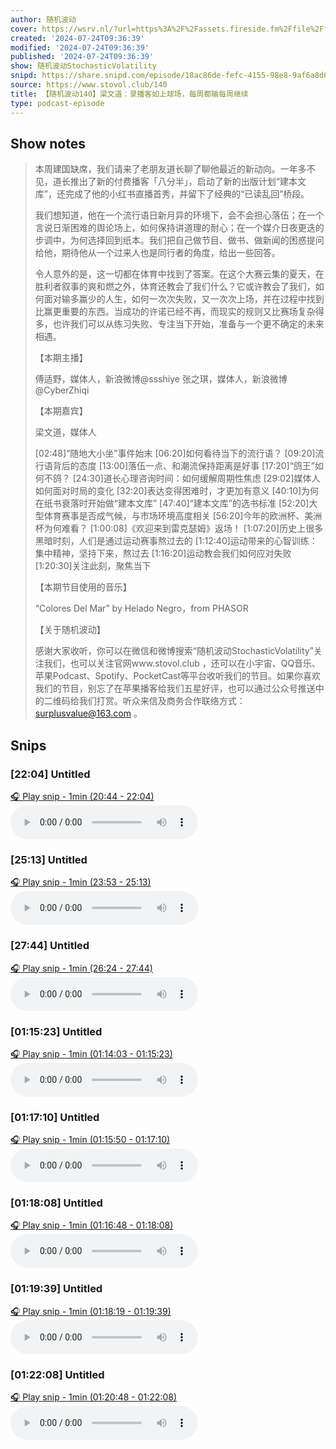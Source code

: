```yaml
---
author: 随机波动
cover: https://wsrv.nl/?url=https%3A%2F%2Fassets.fireside.fm%2Ffile%2Ffireside-images-2024%2Fpodcasts%2Fimages%2Fa%2Fa05075d5-4f3a-45ac-afff-580f795c5d77%2Fcover.jpg%3Fv%3D1&w=200&h=200
created: '2024-07-24T09:36:39'
modified: '2024-07-24T09:36:39'
published: '2024-07-24T09:36:39'
show: 随机波动StochasticVolatility
snipd: https://share.snipd.com/episode/18ac86de-fefc-4155-98e8-9af6a8d0c4f2
source: https://www.stovol.club/140
title: 【随机波动140】梁文道：录播客如上球场，每周都输每周继续
type: podcast-episode
---
```



## Show notes
> 本周建国缺席，我们请来了老朋友道长聊了聊他最近的新动向。一年多不见，道长推出了新的付费播客「八分半」，启动了新的出版计划“建本文库”，还完成了他的小红书直播首秀，并留下了经典的“已读乱回”桥段。
> 
> 
> 我们想知道，他在一个流行语日新月异的环境下，会不会担心落伍；在一个言说日渐困难的舆论场上，如何保持讲道理的耐心；在一个媒介日夜更迭的步调中，为何选择回到纸本。我们把自己做节目、做书、做新闻的困惑提问给他，期待他从一个过来人也是同行者的角度，给出一些回答。
> 
> 
> 令人意外的是，这一切都在体育中找到了答案。在这个大赛云集的夏天，在胜利者叙事的爽和燃之外，体育还教会了我们什么？它或许教会了我们，如何面对输多赢少的人生，如何一次次失败，又一次次上场，并在过程中找到比赢更重要的东西。当成功的许诺已经不再，而现实的规则又比赛场复杂得多，也许我们可以从练习失败、专注当下开始，准备与一个更不确定的未来相遇。
> 
> 
> 【本期主播】
> 
> 
> 傅适野，媒体人，新浪微博@ssshiye 
> 张之琪，媒体人，新浪微博@CyberZhiqi
> 
> 
> 【本期嘉宾】
> 
> 
> 梁文道，媒体人
> 
> 
> [02:48]“随地大小坐”事件始末 
> [06:20]如何看待当下的流行语？ 
> [09:20]流行语背后的态度 
> [13:00]落伍一点、和潮流保持距离是好事 
> [17:20]“鸽王”如何不鸽？ 
> [24:30]道长心理咨询时间：如何缓解周期性焦虑 
> [29:02]媒体人如何面对时局的变化 
> [32:20]表达变得困难时，才更加有意义 
> [40:10]为何在纸书衰落时开始做“建本文库” 
> [47:40]“建本文库”的选书标准 
> [52:20]大型体育赛事是否成气候，与市场环境高度相关 
> [56:20]今年的欧洲杯、美洲杯为何难看？ 
> [1:00:08]《欢迎来到雷克瑟姆》返场！ 
> [1:07:20]历史上很多黑暗时刻，人们是通过运动赛事熬过去的 
> [1:12:40]运动带来的心智训练：集中精神，坚持下来，熬过去 
> [1:16:20]运动教会我们如何应对失败 
> [1:20:30]关注此刻，聚焦当下
> 
> 
> 【本期节目使用的音乐】
> 
> 
> “Colores Del Mar” by  Helado Negro，from PHASOR
> 
> 
> 【关于随机波动】
> 
> 
> 感谢大家收听，你可以在微信和微博搜索“随机波动StochasticVolatility”关注我们，也可以关注官网www.stovol.club ，还可以在小宇宙、QQ音乐、苹果Podcast、Spotify、PocketCast等平台收听我们的节目。如果你喜欢我们的节目，别忘了在苹果播客给我们五星好评，也可以通过公众号推送中的二维码给我们打赏。听众来信及商务合作联络方式： surplusvalue@163.com 。

## Snips
### [22:04] Untitled
[🎧 Play snip - 1min️ (20:44 - 22:04)](https://share.snipd.com/snip/cdc94e88-72b3-43e2-945d-f219b4a50d10)
<audio controls> <source src="https://aphid.fireside.fm/d/1437767933/a05075d5-4f3a-45ac-afff-580f795c5d77/e5daf3b8-c59e-416e-8eaa-75e3b9bcd8ab.mp3#t=20:44,22:04"> </audio>
### [25:13] Untitled
[🎧 Play snip - 1min️ (23:53 - 25:13)](https://share.snipd.com/snip/f2792a6b-e0f2-43d5-9119-401a49a60e24)
<audio controls> <source src="https://aphid.fireside.fm/d/1437767933/a05075d5-4f3a-45ac-afff-580f795c5d77/e5daf3b8-c59e-416e-8eaa-75e3b9bcd8ab.mp3#t=23:53,25:13"> </audio>
### [27:44] Untitled
[🎧 Play snip - 1min️ (26:24 - 27:44)](https://share.snipd.com/snip/b044bdac-8158-4e0f-819b-b78a1219ea21)
<audio controls> <source src="https://aphid.fireside.fm/d/1437767933/a05075d5-4f3a-45ac-afff-580f795c5d77/e5daf3b8-c59e-416e-8eaa-75e3b9bcd8ab.mp3#t=26:24,27:44"> </audio>
### [01:15:23] Untitled
[🎧 Play snip - 1min️ (01:14:03 - 01:15:23)](https://share.snipd.com/snip/adb4b128-37b6-4677-9e9f-9ed9021ac5a2)
<audio controls> <source src="https://aphid.fireside.fm/d/1437767933/a05075d5-4f3a-45ac-afff-580f795c5d77/e5daf3b8-c59e-416e-8eaa-75e3b9bcd8ab.mp3#t=01:14:03,01:15:23"> </audio>
### [01:17:10] Untitled
[🎧 Play snip - 1min️ (01:15:50 - 01:17:10)](https://share.snipd.com/snip/e6df7007-7644-4e3c-ad01-e8db1737fe9b)
<audio controls> <source src="https://aphid.fireside.fm/d/1437767933/a05075d5-4f3a-45ac-afff-580f795c5d77/e5daf3b8-c59e-416e-8eaa-75e3b9bcd8ab.mp3#t=01:15:50,01:17:10"> </audio>
### [01:18:08] Untitled
[🎧 Play snip - 1min️ (01:16:48 - 01:18:08)](https://share.snipd.com/snip/1f80d4eb-6bd8-4e09-b1ea-9126ad57dceb)
<audio controls> <source src="https://aphid.fireside.fm/d/1437767933/a05075d5-4f3a-45ac-afff-580f795c5d77/e5daf3b8-c59e-416e-8eaa-75e3b9bcd8ab.mp3#t=01:16:48,01:18:08"> </audio>
### [01:19:39] Untitled
[🎧 Play snip - 1min️ (01:18:19 - 01:19:39)](https://share.snipd.com/snip/84df73b6-c5f1-4a93-a742-a1bcd385d152)
<audio controls> <source src="https://aphid.fireside.fm/d/1437767933/a05075d5-4f3a-45ac-afff-580f795c5d77/e5daf3b8-c59e-416e-8eaa-75e3b9bcd8ab.mp3#t=01:18:19,01:19:39"> </audio>
### [01:22:08] Untitled
[🎧 Play snip - 1min️ (01:20:48 - 01:22:08)](https://share.snipd.com/snip/244f3ba7-505f-4e72-9abd-5a986dab34c4)
<audio controls> <source src="https://aphid.fireside.fm/d/1437767933/a05075d5-4f3a-45ac-afff-580f795c5d77/e5daf3b8-c59e-416e-8eaa-75e3b9bcd8ab.mp3#t=01:20:48,01:22:08"> </audio>
